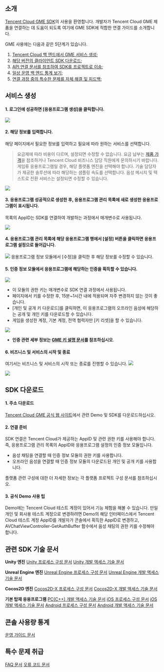 ## 소개

[Tencent Cloud GME SDK](https://cloud.tencent.com/product/tmg?idx=1)의 사용을 환영합니다. 개발자가 Tencent Cloud GME 제품을 연결하는 데 도움이 되도록 여기에 GME SDK에 적합한 연결 가이드를 소개합니다.

GME 사용에는 다음과 같은 5단계가 있습니다.

1. [Tencent Cloud 백 엔드에서 GME 서비스 생성](#.E6.96.B0.E5.BB.BA.E6.9C.8D.E5.8A.A1);
2. [해당 버전의 클라이언트 SDK 다운로드](#.E4.B8.8B.E8.BD.BD-sdk);
3. [API 연결 문서를 참조하여 SDK를 프로젝트로 이송](#.E7.9B.B8.E5.85.B3-sdk-.E6.8A.80.E6.9C.AF.E6.96.87.E6.A1.A3);
4. [일상 운영 백 엔드 통계 보기](#.E6.8E.A7.E5.88.B6.E5.8F.B0.E7.94.A8.E9.87.8F.E7.BB.9F.E8.AE.A1);
5. [연결 과정 중의 특수한 문제를 자체 해결 및 피드백](#.E7.89.B9.E6.AE.8A.E9.97.AE.E9.A2.98.E5.A4.84.E7.90.86);

## 서비스 생성

#### 1. 로그인에 성공하면 [응용프로그램 생성]을 클릭합니다.

![](https://main.qcloudimg.com/raw/a4b3dbd8aefd9dd032f8c3ce4154b227.png)

#### 2. 해당 정보를 입력합니다.

해당 페이지에서 필요한 정보를 입력하고 필요에 따라 원하는 서비스를 선택합니다. 

> 요금제에 따라 비용이 다르며, 설정되면 수정할 수 없습니다. 요금 납부는 [제품 가격](https://cloud.tencent.com/product/tmg?idx=1#price)을 참조하거나 Tencent Cloud 비즈니스 담당 직원에게 문의하시기 바랍니다.
> 게임류 응용프로그램일 경우, 해당 플랫폼 엔진을 선택해야 합니다. 기술 담당자가 제공한 솔루션에 따라 해당하는 샘플링 속도를 선택합니다.
> 음성 메시지 및 텍스트로 전환 서비스는 설정되면 수정할 수 있습니다.

![](https://main.qcloudimg.com/raw/9b5d501b1dc70a850a1a99b533bb22e2.png)

#### 3. 응용프로그램 성공적으로 생성한 후, 응용프로그램 관리 목록에 새로 생성한 응용프로그램이 표시됩니다.

목록의 AppID는 SDK를 연결하여 개발하는 과정에서 매개변수로 사용됩니다.

![](https://main.qcloudimg.com/raw/9e78b27c75b9bfcd2ce02ae1d02b7046.png)

#### 4. 응용프로그램 관리 목록에 해당 응용프로그램 행에서 [설정] 버튼을 클릭하면 응용프로그램 설정으로 들어갑니다.

![](https://main.qcloudimg.com/raw/ac27c53e9a07fa819344f668978fe019.png)
응용프로그램 정보 모듈에서 [수정]을 클릭한 후 해당 정보를 수정할 수 있습니다.

#### 5. 인증 정보 모듈에서 응용프로그램에 해당하는 인증을 획득할 수 있습니다.

![](https://main.qcloudimg.com/raw/5642579a36a7df2df90595a518444eb1.png)

- 이 모듈의 권한 키는 매개변수로 SDK 연결 과정에서 사용됩니다. 
- 페이지에서 키를 수정한 후, 15분~1시간 내에 적용되며 자주 변경하지 않는 것이 좋습니다.
- [개인 및 공개 키 다운로드]를 클릭하면, 이 응용프로그램의 오프라인 음성에 해당하는 공개 및 개인 키를 다운로드할 수 있습니다.
- 게임을 생성한 계정, 기본 계정, 전역 협력자만 [키 리셋]을 할 수 있습니다.

 ![](https://main.qcloudimg.com/raw/df3f92e2eb50aea9d8dde32f252045f6.png)

- **인증 관련 세부 정보는 [GME 키 설명 문서](https://cloud.tencent.com/document/product/607/12218)를 참조하십시오**.

#### 6. 비즈니스 및 서비스의 시작 및 종료

여기서는 비즈니스 및 서비스의 시작 또는 종료를 진행할 수 있습니다.
![](https://main.qcloudimg.com/raw/0de52670541b46347c5d686c89b1ba7c.png)

![](https://main.qcloudimg.com/raw/7dfac502bfbb68bd856cda1b03d77514.png)

## SDK 다운로드

#### 1. 주소 다운로드

[Tencent Cloud GME 공식 웹 사이트](https://cloud.tencent.com/product/tmg?idx=1)에서 관련 Demo 및 SDK를 다운로드하십시오.

#### 2. 연결 준비

SDK 연결은 Tencent Cloud가 제공하는 AppID 및 관련 권한 키를 사용해야 합니다. 즉, 응용프로그램 관리 목록의 AppID와 응용프로그램 설정의 인증 정보 모듈입니다.

- 음성 채팅을 연결할 때 인증 정보 모듈의 권한 키를 사용합니다.
- 오프라인 음성을 연결할 때 인증 정보 모듈의 다운로드된 개인 및 공개 키를 사용합니다.

플랫폼 관련 구성에 대한 더 자세한 정보는 각 플랫폼 프로젝트 구성 문서를 참조하십시오.

#### 3. 공식 Demo 사용 팁

Demo에는 Tencent Cloud 테스트 계정이 있어서 기능 체험을 해볼 수 있습니다. 만일 개인 및 회사용 테스트 계정으로 변경하려면 Demo의 해당 인터페이스에서 Tencent Cloud 테스트 계정 AppID를 개발자가 콘솔에서 획득한 AppID로 변경하고, AVChatViewController-GetAuthBuffer 함수에서 음성 채팅의 권한 키를 수정해야 합니다.

## 관련 SDK 기술 문서

**Unity 엔진** 
[Unity 프로세스 구성 문서](https://cloud.tencent.com/document/product/607/10783)     [Unity 개발 액세스 기술 문서](https://cloud.tencent.com/document/product/607/15228)

**Unreal Engine 엔진**
[Unreal Engine 프로세스 구성 문서](https://cloud.tencent.com/document/product/607/17025)     [Unreal Engine 개발 액세스 기술 문서](https://cloud.tencent.com/document/product/607/15231)

**Cocos2D 엔진**
[Cocos2D-X 프로세스 구성 문서](https://cloud.tencent.com/document/product/607/15216)     [Cocos2D-X 개발 액세스 기술 문서](https://cloud.tencent.com/document/product/607/15218)

**기본 탑재 응용프로그램**
[PC(C++) 개발 액세스 기술 문서](https://cloud.tencent.com/document/product/607/15232)
[iOS 프로세스 구성 문서](https://cloud.tencent.com/document/product/607/15219)     [iOS 개발 액세스 기술 문서](https://cloud.tencent.com/document/product/607/15221)
[Android 프로세스 구성 문서](https://cloud.tencent.com/document/product/607/15203)     [Android 개발 액세스 기술 문서](https://cloud.tencent.com/document/product/607/15210)

## 콘솔 사용량 통계

[운영 가이드 문서](https://cloud.tencent.com/document/product/607/17448)

## 특수 문제 취급

[FAQ 문서](https://cloud.tencent.com/document/product/607/17359)     [오류 코드 문서](https://cloud.tencent.com/document/product/607/15173)

